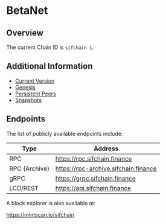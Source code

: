 # BetaNet

## Overview

The current Chain ID is `sifchain-1`.

## Additional Information

* [Current Version](https://github.com/Sifchain/networks/tree/master/betanet/sifchain-1/version)
* [Genesis](https://github.com/Sifchain/networks/tree/master/betanet/sifchain-1/genesis.json.gz)
* [Persistent Peers](https://github.com/Sifchain/networks/tree/master/betanet/sifchain-1/persistent_peers.md) 
* [Snapshots](https://github.com/Sifchain/networks/tree/master/betanet/sifchain-1/snapshots.md)

## Endpoints

The list of publicly available endpoints include:

|Type|Address|
|----|-------|
|RPC|https://rpc.sifchain.finance|
|RPC (Archive)|https://rpc-archive.sifchain.finance|
|gRPC|https://grpc.sifchain.finance|
|LCD/REST|https://api.sifchain.finance|

A block explorer is also available at:

https://mintscan.io/sifchain
